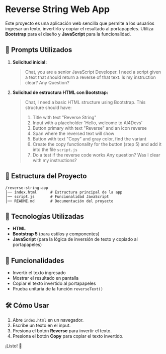 # Reverse String Web App

Este proyecto es una aplicación web sencilla que permite a los usuarios ingresar un texto, invertirlo y copiar el resultado al portapapeles. Utiliza **Bootstrap** para el diseño y **JavaScript** para la funcionalidad.

## 📜 Prompts Utilizados

1. **Solicitud inicial:**
   > Chat, you are a senior JavaScript Developer. I need a script given a text that should return a reverse of that text. Is my instruction clear? Any Question?

2. **Solicitud de estructura HTML con Bootstrap:**
   > Chat, I need a basic HTML structure using Bootstrap. This structure should have:
   > 1. Title with text "Reverse String"
   > 2. Input with a placeholder 'Hello, welcome to AI4Devs'
   > 3. Button primary with text "Reverse" and an icon reverse
   > 4. Span where the reversed text will show
   > 5. Button with text "Copy" and gray color, find the variant
   > 6. Create the copy functionality for the button (step 5) and add it into the file `script.js`
   > 7. Do a test if the reverse code works
   > Any question? Was I clear with my instructions?

## 📂 Estructura del Proyecto

```
/reverse-string-app
│── index.html      # Estructura principal de la app
│── script.js       # Funcionalidad JavaScript
│── README.md       # Documentación del proyecto
```

## 🚀 Tecnologías Utilizadas
- **HTML**
- **Bootstrap 5** (para estilos y componentes)
- **JavaScript** (para la lógica de inversión de texto y copiado al portapapeles)

## 📌 Funcionalidades
- Invertir el texto ingresado
- Mostrar el resultado en pantalla
- Copiar el texto invertido al portapapeles
- Prueba unitaria de la función `reverseText()`

## 🛠️ Cómo Usar
1. Abre `index.html` en un navegador.
2. Escribe un texto en el input.
3. Presiona el botón **Reverse** para invertir el texto.
4. Presiona el botón **Copy** para copiar el texto invertido.

¡Listo! 🚀

